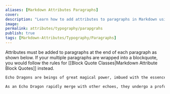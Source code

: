 ```yaml
---
aliases: [Markdown Attributes Paragraphs]
cover: 
description: "Learn how to add attributes to paragraphs in Markdown using the Markdown Attributes plugin for Obsidian."
image: 
permalink: attributes/typography/parapgrahs
publish: true
tags: [Markdown-Attributes/Typography/Paragraphs]
---
```


Attributes must be added to paragraphs at the end of each paragraph as shown below. If your multiple paragraphs are wrapped into a blockquote, you would follow the rules for [[Block Quote Classes|Markdown Attribute Block Quotes]] instead. 

```md
Echo Dragons are beings of great magical power, imbued with the essence of their true dragon counterparts from other realms. They possess all the strengths and abilities of true dragons, as well as the traits and characteristics of their subspecies. However, due to the results of their endless pursuit of Apotheosis, Echo Dragons undergo a unique form of transformation that results in a form of draconic schizophrenia. { .class }

As an Echo Dragon rapidly merge with other echoes, they undergo a profound shift in their personality and alignment. They become imbued with the memories, emotions, and traits of their merged counterparts, leading to a fractured sense of core self. Over time, an Echo Dragon may shift from their typical alignment and personality, becoming more chaotic or lawful, good or evil, depending on the echoes they merge with. This can result in a form of internal conflict, as the Echo Dragon's original and habitual nature battles with the influence of their merged counterparts. { .class }
```
